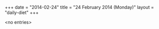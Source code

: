 +++
date = "2014-02-24"
title = "24 February 2014 (Monday)"
layout = "daily-diet"
+++


\<no entries\>

